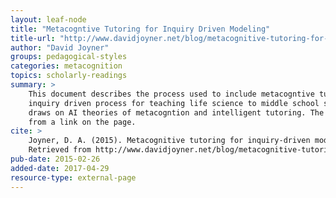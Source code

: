 ```yaml
---
layout: leaf-node
title: "Metacogntive Tutoring for Inquiry Driven Modeling"
title-url: "http://www.davidjoyner.net/blog/metacognitive-tutoring-for-inquiry-driven-modeling/"
author: "David Joyner"
groups: pedagogical-styles
categories: metacognition
topics: scholarly-readings
summary: >
    This document describes the process used to include metacogntive tutoring in an
    inquiry driven process for teaching life science to middle school students. The work
    draws on AI theories of metacogntion and intelligent tutoring. The full version is available
    from a link on the page.
cite: >
    Joyner, D. A. (2015). Metacognitive tutoring for inquiry-driven modeling (Doctoral dissertation, Georgia Institute of Technology).
    Retrieved from http://www.davidjoyner.net/blog/metacognitive-tutoring-for-inquiry-driven-modeling/
pub-date: 2015-02-26
added-date: 2017-04-29
resource-type: external-page
---
```

